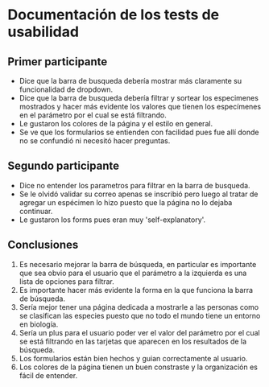 # Documentación de los tests de usabilidad

## Primer participante
- Dice que la barra de busqueda debería mostrar más claramente su funcionalidad de dropdown.
- Dice que la barra de busqueda debería filtrar y sortear los especimenes mostrados y hacer más evidente los valores que tienen los especímenes en el parámetro por el cual se está filtrando.
- Le gustaron los colores de la página y el estilo en general.
- Se ve que los formularios se entienden con facilidad pues fue allí donde no se confundió ni necesitó hacer preguntas.

## Segundo participante
- Dice no entender los parametros para filtrar en la barra de busqueda.
- Se le olvidó validar su correo apenas se inscribió pero luego al tratar de agregar un espécimen lo hizo puesto que la página no lo dejaba continuar.
- Le gustaron los forms pues eran muy 'self-explanatory'.

## Conclusiones
1. Es necesario mejorar la barra de búsqueda, en particular es importante que sea obvio para el usuario que el parámetro a la izquierda es una lista de opciones para filtrar.
2. Es importante hacer más evidente la forma en la que funciona la barra de búsqueda.
3. Sería mejor tener una página dedicada a mostrarle a las personas como se clasifican las especies puesto que no todo el mundo tiene un entorno en biología.
4. Sería un plus para el usuario poder ver el valor del parámetro por el cual se está filtrando en las tarjetas que aparecen en los resultados de la búsqueda.
5. Los formularios están bien hechos y guian correctamente al usuario.
6. Los colores de la página tienen un buen constraste y la organización es fácil de entender.